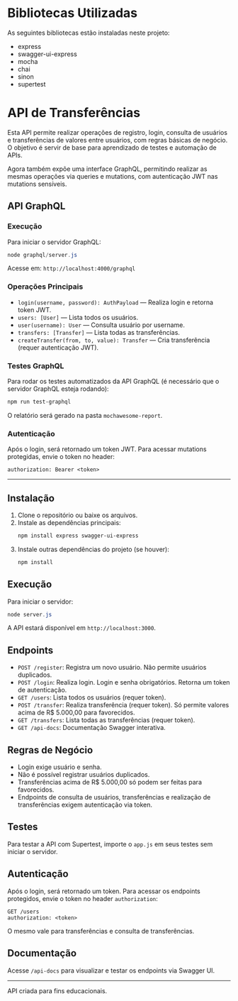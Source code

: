 # Bibliotecas Utilizadas

As seguintes bibliotecas estão instaladas neste projeto:

- express
- swagger-ui-express
- mocha
- chai
- sinon
- supertest


# API de Transferências

Esta API permite realizar operações de registro, login, consulta de usuários e transferências de valores entre usuários, com regras básicas de negócio. O objetivo é servir de base para aprendizado de testes e automação de APIs.

Agora também expõe uma interface GraphQL, permitindo realizar as mesmas operações via queries e mutations, com autenticação JWT nas mutations sensíveis.

## API GraphQL

### Execução

Para iniciar o servidor GraphQL:
```powershell
node graphql/server.js
```
Acesse em: `http://localhost:4000/graphql`

### Operações Principais

- `login(username, password): AuthPayload` — Realiza login e retorna token JWT.
- `users: [User]` — Lista todos os usuários.
- `user(username): User` — Consulta usuário por username.
- `transfers: [Transfer]` — Lista todas as transferências.
- `createTransfer(from, to, value): Transfer` — Cria transferência (requer autenticação JWT).


### Testes GraphQL

Para rodar os testes automatizados da API GraphQL (é necessário que o servidor GraphQL esteja rodando):
```powershell
npm run test-graphql
```
O relatório será gerado na pasta `mochawesome-report`.

### Autenticação

Após o login, será retornado um token JWT. Para acessar mutations protegidas, envie o token no header:
```
authorization: Bearer <token>
```

---

## Instalação

1. Clone o repositório ou baixe os arquivos.
2. Instale as dependências principais:
   ```powershell
   npm install express swagger-ui-express
   ```
3. Instale outras dependências do projeto (se houver):
   ```powershell
   npm install
   ```

## Execução

Para iniciar o servidor:
```powershell
node server.js
```
A API estará disponível em `http://localhost:3000`.

## Endpoints

* `POST /register`: Registra um novo usuário. Não permite usuários duplicados.
* `POST /login`: Realiza login. Login e senha obrigatórios. Retorna um token de autenticação.
* `GET /users`: Lista todos os usuários (requer token).
* `POST /transfer`: Realiza transferência (requer token). Só permite valores acima de R$ 5.000,00 para favorecidos.
* `GET /transfers`: Lista todas as transferências (requer token).
* `GET /api-docs`: Documentação Swagger interativa.

## Regras de Negócio

* Login exige usuário e senha.
* Não é possível registrar usuários duplicados.
* Transferências acima de R$ 5.000,00 só podem ser feitas para favorecidos.
* Endpoints de consulta de usuários, transferências e realização de transferências exigem autenticação via token.

## Testes

Para testar a API com Supertest, importe o `app.js` em seus testes sem iniciar o servidor.

## Autenticação

Após o login, será retornado um token. Para acessar os endpoints protegidos, envie o token no header `authorization`:

```http
GET /users
authorization: <token>
```

O mesmo vale para transferências e consulta de transferências.

## Documentação

Acesse `/api-docs` para visualizar e testar os endpoints via Swagger UI.

---

API criada para fins educacionais.
